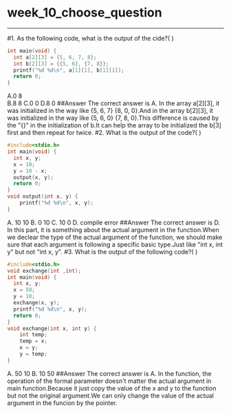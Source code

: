 ﻿# week_10_choose_question

---

#1. 
As the following code, what is the output of the cide?(  )
```c
int main(void) {
  int a[2][3] = {5, 6, 7, 8};
  int b[2][3] = {{5, 6}, {7, 8}};
  printf("%d %d\n", a[1][1], b[1][1]);
  return 0;
}
```
A.0 8           
B.8 8
C.0 0
D.8 0
##Answer
The correct answer is A.
In the array a[2][3], it was initialized in the way like {5, 6, 7}
{8, 0, 0}.And in the array b[2][3], it was initialized in the way like {5, 6, 0} {7, 8, 0}.This difference is caused by the "{}" in the initialization of b.It can help the array to be initialized the b[3] first and then repeat for twice.
#2.
What is the output of the code?( )
```c
#include<stdio.h>
int main(void) {
  int x, y;
  x = 10;
  y = 10 - x;
  output(x, y);
  return 0;
}
void output(int x, y) {
	printf("%d %d\n", x, y);
}
```
A. 10 10
B. 0 10
C. 10 0
D. compile error
##Answer
The correct answer is D.
In this part, it is something about the actual argument in the function.When we declear the type of the actual argument of the function, we should make sure that each argument is following a specific basic type.Just like "int x, int y" but not "int x, y".
#3.
What is the output of the following code?( )
```c
#include<stdio.h>
void exchange(int ,int);
int main(void) {
  int x, y;
  x = 50;
  y = 10;
  exchange(x, y);
  printf("%d %d\n", x, y);
  return 0;
}
void exchange(int x, int y) {
	int temp;
	temp = x;
	x = y;
	y = temp;
}
```
A. 50 10
B. 10 50
##Answer
The correct answer is A. In the function, the operation of the formal parameter doesn't matter the actual argument in main function.Because it just copy the value of the x and y to the function but not the original argument.We can only change the value of the actual argument in the funcion by the pointer.